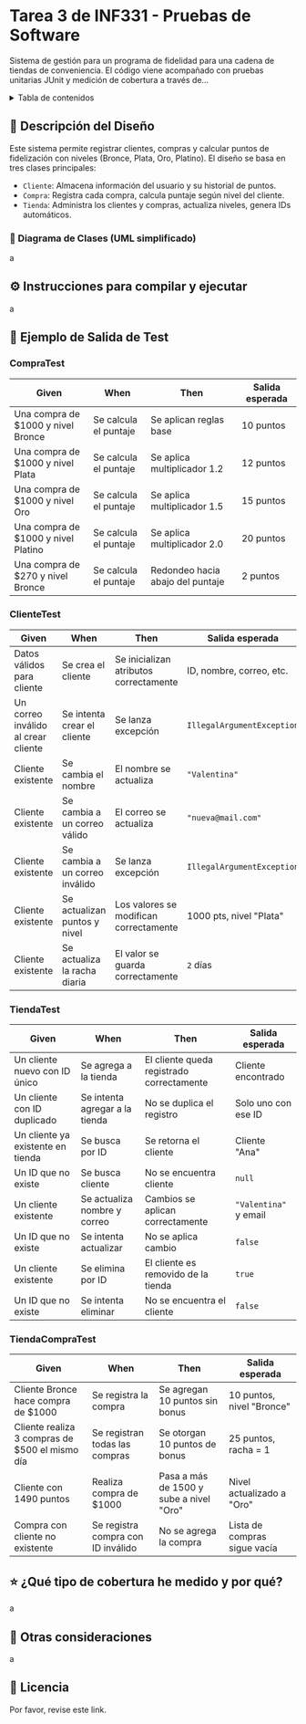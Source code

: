
# Tarea 3 de INF331 - Pruebas de Software

Sistema de gestión para un programa de fidelidad para una cadena de tiendas de conveniencia. El código viene acompañado con pruebas unitarias JUnit y medición de cobertura a través de...


<details>
<summary>Tabla de contenidos</summary>

- [Tareas de INF331 - Pruebas de Software](#tareas-de-inf331---pruebas-de-software)
- [Descripción del Diseño](#-🧩-Descripción-del-Diseño)
- [Instrucciones-para-compilar-y-ejecutar](#-⚙️-Instrucciones-para-compilar-y-ejecutar)
- [Ejemplo-de-Salid-de-Test](#💾-Ejemplo-de-Salid-de-Test)
- [¿Qué-tipo-de-cobertura-he-medido-y-por-qué?](#⭐-¿Qué-tipo-de-cobertura-he-medido-y-por-qué?)
- [Otras-consideraciones](#🔎-Otras-consideraciones)
- [Licencia](#📖-Licencia)

</details>

## 🧩 Descripción del Diseño
Este sistema permite registrar clientes, compras y calcular puntos de fidelización con niveles (Bronce, Plata, Oro, Platino). El diseño se basa en tres clases principales:

- `Cliente`: Almacena información del usuario y su historial de puntos.
- `Compra`: Registra cada compra, calcula puntaje según nivel del cliente.
- `Tienda`: Administra los clientes y compras, actualiza niveles, genera IDs automáticos.

### 📘 Diagrama de Clases (UML simplificado)
a

## ⚙️ Instrucciones para compilar y ejecutar
a

## 💾 Ejemplo de Salida de Test
### CompraTest
| Given                                | When                  | Then                             | Salida esperada |
| ------------------------------------ | --------------------- | -------------------------------- | --------------- |
| Una compra de \$1000 y nivel Bronce  | Se calcula el puntaje | Se aplican reglas base           | 10 puntos       |
| Una compra de \$1000 y nivel Plata   | Se calcula el puntaje | Se aplica multiplicador 1.2      | 12 puntos       |
| Una compra de \$1000 y nivel Oro     | Se calcula el puntaje | Se aplica multiplicador 1.5      | 15 puntos       |
| Una compra de \$1000 y nivel Platino | Se calcula el puntaje | Se aplica multiplicador 2.0      | 20 puntos       |
| Una compra de \$270 y nivel Bronce   | Se calcula el puntaje | Redondeo hacia abajo del puntaje | 2 puntos        |

### ClienteTest
| Given                               | When                           | Then                                   | Salida esperada            |
| ----------------------------------- | ------------------------------ | -------------------------------------- | -------------------------- |
| Datos válidos para cliente          | Se crea el cliente             | Se inicializan atributos correctamente | ID, nombre, correo, etc.   |
| Un correo inválido al crear cliente | Se intenta crear el cliente    | Se lanza excepción                     | `IllegalArgumentException` |
| Cliente existente                   | Se cambia el nombre            | El nombre se actualiza                 | `"Valentina"`              |
| Cliente existente                   | Se cambia a un correo válido   | El correo se actualiza                 | `"nueva@mail.com"`         |
| Cliente existente                   | Se cambia a un correo inválido | Se lanza excepción                     | `IllegalArgumentException` |
| Cliente existente                   | Se actualizan puntos y nivel   | Los valores se modifican correctamente | 1000 pts, nivel "Plata"    |
| Cliente existente                   | Se actualiza la racha diaria   | El valor se guarda correctamente       | `2` días                   |

### TiendaTest
| Given                             | When                           | Then                                      | Salida esperada       |
| --------------------------------- | ------------------------------ | ----------------------------------------- | --------------------- |
| Un cliente nuevo con ID único     | Se agrega a la tienda          | El cliente queda registrado correctamente | Cliente encontrado    |
| Un cliente con ID duplicado       | Se intenta agregar a la tienda | No se duplica el registro                 | Solo uno con ese ID   |
| Un cliente ya existente en tienda | Se busca por ID                | Se retorna el cliente                     | Cliente "Ana"         |
| Un ID que no existe               | Se busca cliente               | No se encuentra cliente                   | `null`                |
| Un cliente existente              | Se actualiza nombre y correo   | Cambios se aplican correctamente          | `"Valentina"` y email |
| Un ID que no existe               | Se intenta actualizar          | No se aplica cambio                       | `false`               |
| Un cliente existente              | Se elimina por ID              | El cliente es removido de la tienda       | `true`                |
| Un ID que no existe               | Se intenta eliminar            | No se encuentra el cliente                | `false`               |

### TiendaCompraTest
| Given                                           | When                               | Then                                    | Salida esperada              |
| ----------------------------------------------- | ---------------------------------- | --------------------------------------- | ---------------------------- |
| Cliente Bronce hace compra de \$1000            | Se registra la compra              | Se agregan 10 puntos sin bonus          | 10 puntos, nivel "Bronce"    |
| Cliente realiza 3 compras de \$500 el mismo día | Se registran todas las compras     | Se otorgan 10 puntos de bonus           | 25 puntos, racha = 1         |
| Cliente con 1490 puntos                         | Realiza compra de \$1000           | Pasa a más de 1500 y sube a nivel "Oro" | Nivel actualizado a "Oro"    |
| Compra con cliente no existente                 | Se registra compra con ID inválido | No se agrega la compra                  | Lista de compras sigue vacía |



## ⭐ ¿Qué tipo de cobertura he medido y por qué?
a

## 🔎 Otras consideraciones
a

## 📖 Licencia
Por favor, revise este link.
